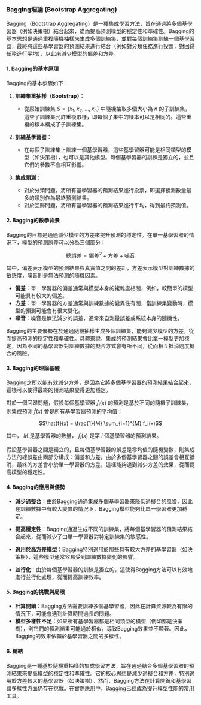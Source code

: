 ### Bagging理論 (Bootstrap Aggregating)

Bagging（Bootstrap Aggregating）是一種集成學習方法，旨在通過將多個基學習器（例如決策樹）結合起來，從而提高預測模型的穩定性和準確性。Bagging的基本思想是通過重複隨機抽樣來生成多個訓練集，並對每個訓練集訓練一個基學習器，最終將這些基學習器的預測結果進行結合（例如對分類任務進行投票，對回歸任務進行平均），以此來減少模型的偏差和方差。

#### 1. **Bagging的基本原理**

Bagging的基本步驟如下：

1. **訓練集重抽樣（Bootstrap）**：
   - 從原始訓練集  $`S = \{x_1, x_2, ..., x_n\}`$  中隨機抽取多個大小為  $`n`$  的子訓練集，這些子訓練集允許重複取樣，即每個子集中的樣本可以是相同的。這些重複的樣本構成了子訓練集。

2. **訓練基學習器**：
   - 在每個子訓練集上訓練一個基學習器，這些基學習器可能是相同類型的模型（如決策樹），也可以是其他模型。每個基學習器的訓練是獨立的，並且它們的參數不會相互影響。

3. **集成預測**：
   - 對於分類問題，將所有基學習器的預測結果進行投票，即選擇預測數量最多的類別作為最終預測結果。
   - 對於回歸問題，將所有基學習器的預測結果進行平均，得到最終預測值。

#### 2. **Bagging的數學背景**

Bagging的目標是通過減少模型的方差來提升預測的穩定性。在單一基學習器的情況下，模型的預測誤差可以分為三個部分：


```math
\text{總誤差} = \text{偏差}^2 + \text{方差} + \text{噪音}
```


其中，偏差表示模型的預測結果與真實值之間的差距，方差表示模型對訓練數據的敏感度，噪音則是無法預測的隨機因素。

- **偏差**：單一學習器的偏差通常與模型本身的複雜度相關，例如，較簡單的模型可能具有較大的偏差。
- **方差**：單一學習器的方差通常與訓練數據的變異性有關，當訓練集變動時，模型的預測可能會有很大變化。
- **噪音**：噪音是無法減少的誤差，通常來自測量誤差或系統本身的隨機性。

Bagging的主要優勢在於通過隨機抽樣生成多個訓練集，能夠減少模型的方差，從而提高預測的穩定性和準確性。具體來說，集成的預測結果會比單一模型更加穩定，因為不同的基學習器對訓練數據的擬合方式會有所不同，從而相互抵消過度擬合的風險。

#### 3. **Bagging的理論基礎**

Bagging之所以能有效減少方差，是因為它將多個基學習器的預測結果結合起來，這樣可以使得最終的預測結果變得更加穩定。

對於一個回歸問題，假設每個基學習器  $`f_i(x)`$  的預測是基於不同的隨機子訓練集，則集成預測  $`\hat{f}(x)`$  會是所有基學習器預測的平均值：


```math
\hat{f}(x) = \frac{1}{M} \sum_{i=1}^{M} f_i(x)
```


其中， $`M`$  是基學習器的數量， $`f_i(x)`$  是第  $`i`$  個基學習器的預測結果。

假設基學習器之間是獨立的，且每個基學習器的誤差是零均值的隨機變數，則集成方法的總誤差由兩部分構成：偏差和方差。由於多個基學習器之間的誤差會相互抵消，最終的方差會小於單一學習器的方差，這樣能夠達到減少方差的效果，從而提高模型的穩定性。

#### 4. **Bagging的應用與優勢**

- **減少過擬合**：由於Bagging通過集成多個基學習器來降低過擬合的風險，因此在訓練數據中有較大變異的情況下，Bagging模型能夠比單一學習器更加穩定。
  
- **提高穩定性**：Bagging通過生成不同的訓練集，將每個基學習器的預測結果結合起來，從而減少了由單一學習器對特定訓練集的敏感性。

- **適用於高方差模型**：Bagging特別適用於那些具有較大方差的基學習器（如決策樹），這些模型通常容易受到訓練數據變化的影響。

- **並行化**：由於每個基學習器的訓練是獨立的，這使得Bagging方法可以有效地進行並行化處理，從而提高訓練效率。

#### 5. **Bagging的挑戰與局限**

- **計算開銷**：Bagging方法需要訓練多個基學習器，因此在計算資源較為有限的情況下，可能會遇到計算時間過長的問題。
- **模型多樣性不足**：如果所有基學習器都是相同類型的模型（例如都是決策樹），則它們的預測結果可能過於相似，導致Bagging效果並不顯著。因此，Bagging的效果依賴於基學習器之間的多樣性。

#### 6. **總結**

Bagging是一種基於隨機重抽樣的集成學習方法，旨在通過結合多個基學習器的預測結果來提高模型的穩定性和準確性。它的核心思想是減少過擬合和方差，特別適用於方差較大的基學習器（如決策樹）。然而，Bagging方法在計算開銷和基學習器多樣性方面仍存在挑戰。在實際應用中，Bagging已經成為提升模型性能的常用工具。